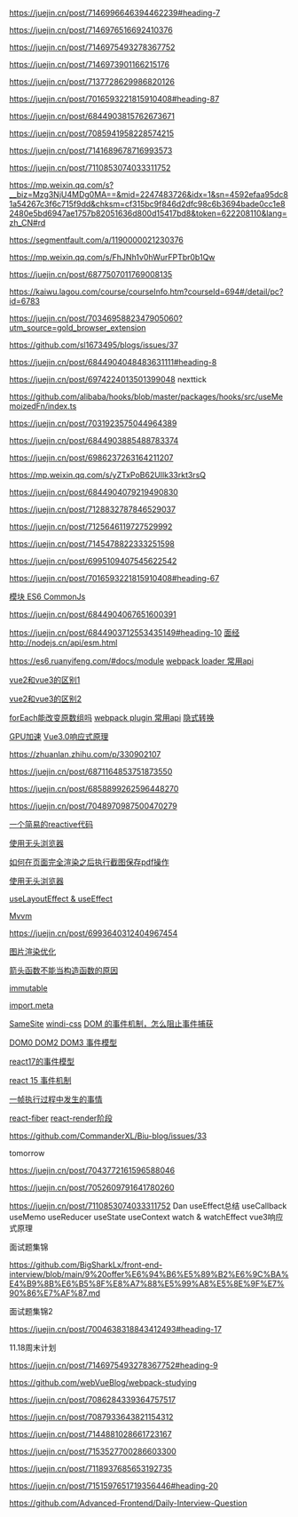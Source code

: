 https://juejin.cn/post/7146996646394462239#heading-7


https://juejin.cn/post/7146976516692410376


https://juejin.cn/post/7146975493278367752

https://juejin.cn/post/7146973901166215176

https://juejin.cn/post/7137728629986820126



https://juejin.cn/post/7016593221815910408#heading-87

https://juejin.cn/post/6844903815762673671

https://juejin.cn/post/7085941958228574215

https://juejin.cn/post/7141689678716993573

https://juejin.cn/post/7110853074033311752

https://mp.weixin.qq.com/s?__biz=Mzg3NjU4MDg0MA==&mid=2247483726&idx=1&sn=4592efaa95dc81a54267c3f6c715f9dd&chksm=cf315bc9f846d2dfc98c6b3694bade0cc1e82480e5bd6947ae1757b82051636d800d15417bd8&token=622208110&lang=zh_CN#rd

https://segmentfault.com/a/1190000021230376

https://mp.weixin.qq.com/s/FhJNh1v0hWurFPTbr0b1Qw

https://juejin.cn/post/6877507011769008135

https://kaiwu.lagou.com/course/courseInfo.htm?courseId=694#/detail/pc?id=6783

https://juejin.cn/post/7034695882347905060?utm_source=gold_browser_extension

https://github.com/sl1673495/blogs/issues/37

https://juejin.cn/post/6844904048483631111#heading-8

https://juejin.cn/post/6974224013501399048    nexttick

https://github.com/alibaba/hooks/blob/master/packages/hooks/src/useMemoizedFn/index.ts

https://juejin.cn/post/7031923575044964389

https://juejin.cn/post/6844903885488783374

https://juejin.cn/post/6986237263164211207

https://mp.weixin.qq.com/s/yZTxPoB62UIlk33rkt3rsQ

https://juejin.cn/post/6844904079219490830

https://juejin.cn/post/7128832787846529037

https://juejin.cn/post/7125646119727529992

https://juejin.cn/post/7145478822333251598

https://juejin.cn/post/6995109407545622542

https://juejin.cn/post/7016593221815910408#heading-67

[模块 ES6 CommonJs](https://juejin.cn/post/6844903565236895758)

https://juejin.cn/post/6844904067651600391

https://juejin.cn/post/6844903712553435149#heading-10
[面经](https://juejin.cn/post/7088883914005184525#heading-2)
http://nodejs.cn/api/esm.html

https://es6.ruanyifeng.com/#docs/module
[webpack loader 常用api](https://webpack.js.org/api/loaders/#raw-loader)

[vue2和vue3的区别1](https://juejin.cn/post/6946770942085300254#heading-11)

[vue2和vue3的区别2](https://juejin.cn/post/6997370434061205540)

[forEach能改变原数组吗](https://juejin.cn/post/7087579243638423588)
[webpack plugin 常用api](https://webpack.js.org/api/resolvers/)
[隐式转换](https://juejin.cn/post/7079936779914051615)

[GPU加速](https://www.cnblogs.com/vickylinj/p/14299796.html#:~:text=Web%20%E6%80%A7%E8%83%BD%E4%BC%98%E5%8C%96-CSS3%20%E7%A1%AC%E4%BB%B6%E5%8A%A0%E9%80%9F%20%28GPU%20%E5%8A%A0%E9%80%9F%29%20CSS3%20%E7%A1%AC%E4%BB%B6%E5%8A%A0%E9%80%9F%E5%8F%88%E5%8F%AB%E5%81%9A%20GPU,%E7%94%B1%E4%BA%8E%20GPU%20%E4%B8%AD%E7%9A%84%20transform%20%E7%AD%89%20CSS%20%E5%B1%9E%E6%80%A7%E4%B8%8D%E4%BC%9A%E8%A7%A6%E5%8F%91%20repaint%EF%BC%8C%E6%89%80%E4%BB%A5%E8%83%BD%E5%A4%A7%E5%A4%A7%E6%8F%90%E9%AB%98%E7%BD%91%E9%A1%B5%E7%9A%84%E6%80%A7%E8%83%BD%E3%80%82)
[Vue3.0响应式原理](https://juejin.cn/post/6858899262596448270)

https://zhuanlan.zhihu.com/p/330902107

https://juejin.cn/post/6871164853751873550

https://juejin.cn/post/6858899262596448270

https://juejin.cn/post/7048970987500470279

[一个简易的reactive代码](https://github.com/mxin-d/spare-time/tree/master/toy-reactivity)


[使用无头浏览器](https://github.com/laispace/puppeteer-explore)

[如何在页面完全渲染之后执行截图保存pdf操作](https://www.codenong.com/52222961/)

[使用无头浏览器](https://juejin.cn/post/6844903504276881422)

[useLayoutEffect & useEffect](https://zhuanlan.zhihu.com/p/348701319)

[Mvvm](https://juejin.cn/post/6844903586103558158)

https://juejin.cn/post/6993640312404967454

[图片渲染优化](https://juejin.cn/post/6965761736083243044?utm_source=gold_browser_extension)

[箭头函数不能当构造函数的原因](https://juejin.cn/post/7050492355056664612?utm_source=gold_browser_extension)

[immutable](https://mp.weixin.qq.com/s/-vtdGyfR67bnuWoo69igmA)

[import.meta](https://developer.mozilla.org/zh-CN/docs/Web/JavaScript/Reference/Statements/import.meta)

[SameSite](https://juejin.cn/post/6844904095711494151)
[windi-css](https://github.com/dcasia/wechat-mini-program-tailwind)
[DOM 的事件机制，怎么阻止事件捕获](https://ost.51cto.com/posts/3825)

[DOM0 DOM2 DOM3 事件模型](https://juejin.cn/post/6844903853956022285)

[react17的事件模型](https://juejin.cn/post/6971242638716436487)

[react 15 事件机制](https://juejin.cn/post/6844903939092348936)

[一帧执行过程中发生的事情](https://p9-juejin.byteimg.com/tos-cn-i-k3u1fbpfcp/8d7d23af3aaf40bc810c46cfd07473a7~tplv-k3u1fbpfcp-zoom-in-crop-mark:1304:0:0:0.awebp?)

[react-fiber](https://juejin.cn/post/7016512949330116645)
[react-render阶段](https://juejin.cn/post/7019254208830373902/)

https://github.com/CommanderXL/Biu-blog/issues/33


tomorrow





https://juejin.cn/post/7043772161596588046

https://juejin.cn/post/7052609791641780260


https://juejin.cn/post/7110853074033311752
Dan useEffect总结
useCallback useMemo useReducer useState useContext
watch & watchEffect
vue3响应式原理

面试题集锦

https://github.com/BigSharkLx/front-end-interview/blob/main/9%20offer%E6%94%B6%E5%89%B2%E6%9C%BA%E4%B9%8B%E6%B5%8F%E8%A7%88%E5%99%A8%E5%8E%9F%E7%90%86%E7%AF%87.md


面试题集锦2

https://juejin.cn/post/7004638318843412493#heading-17


11.18周末计划

https://juejin.cn/post/7146975493278367752#heading-9

https://github.com/webVueBlog/webpack-studying

https://juejin.cn/post/7086284339364757517

https://juejin.cn/post/7087933643821154312

https://juejin.cn/post/7144881028661723167

https://juejin.cn/post/7153527700286603300

https://juejin.cn/post/7118937685653192735

https://juejin.cn/post/7151597651719356446#heading-20

https://github.com/Advanced-Frontend/Daily-Interview-Question

